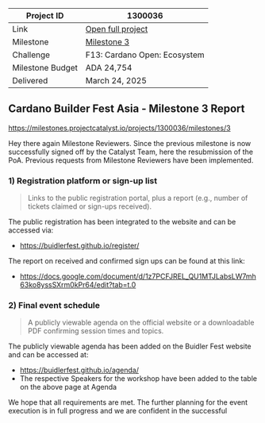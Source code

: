 |Project ID|1300036|
|-----------|-------------|
|Link|[Open full project](https://projectcatalyst.io/funds/10/f13-cardano-open-ecosystem/cardano-builder-fest-asia-by-mesh-socious-sidan-vietnam-cardano)|
|Milestone|[Milestone 3](https://milestones.projectcatalyst.io/projects/1300036/milestones/3)
|Challenge|F13: Cardano Open: Ecosystem|
|Milestone Budget|ADA 24,754|
|Delivered|March 24, 2025|

	
## Cardano Builder Fest Asia - Milestone 3 Report
https://milestones.projectcatalyst.io/projects/1300036/milestones/3 

Hey there again Milestone Reviewers. Since the previous milestone is now successfully signed off by the Catalyst Team, here the resubmission of the PoA. Previous requests from Milestone Reviewers have been implemented. 

### 1) Registration platform or sign-up list

> Links to the public registration portal, plus a report (e.g., number of tickets claimed or sign-ups received).


The public registration has been integrated to the website and can be accessed via:
- https://buidlerfest.github.io/register/
  
The report on received and confirmed sign ups can be found at this link:
- https://docs.google.com/document/d/1z7PCFJREL_QU1MTJLabsLW7mh63ko8yssSXrm0kPr64/edit?tab=t.0
  
### 2) Final event schedule

> A publicly viewable agenda on the official website or a downloadable PDF confirming session times and topics.

The publicly viewable agenda has been added on the Buidler Fest website and can be accessed at:
- https://buidlerfest.github.io/agenda/ 
- The respective Speakers for the workshop have been added to the table on the above page at Agenda
  
We hope that all requirements are met. The further planning for the event execution is in full progress and we are confident in the successful 
